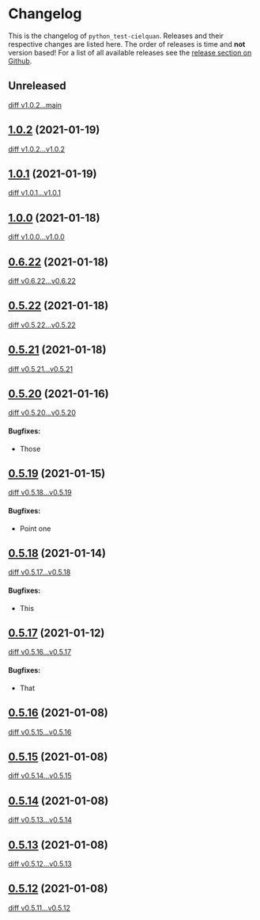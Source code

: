# Changelog

This is the changelog of `python_test-cielquan`. Releases and their respective
changes are listed here. The order of releases is time and **not** version based!
For a list of all available releases see the
[release section on Github](https://github.com/Cielquan/python_test-cielquan/releases).


<!-- Valid subcategories
#### BREAKING CHANGES
#### New features
#### Bugfixes
#### Documentation
#### Miscellaneous
-->


## Unreleased
[diff v1.0.2...main](https://github.com/Cielquan/python_test-cielquan/compare/v1.0.2...main)


## [1.0.2](https://github.com/Cielquan/python_test-cielquan/releases/v1.0.2) (2021-01-19)
[diff v1.0.2...v1.0.2](https://github.com/Cielquan/python_test-cielquan/compare/v1.0.2...v1.0.2)


## [1.0.1](https://github.com/Cielquan/python_test-cielquan/releases/v1.0.1) (2021-01-19)
[diff v1.0.1...v1.0.1](https://github.com/Cielquan/python_test-cielquan/compare/v1.0.1...v1.0.1)


## [1.0.0](https://github.com/Cielquan/python_test-cielquan/releases/v1.0.0) (2021-01-18)
[diff v1.0.0...v1.0.0](https://github.com/Cielquan/python_test-cielquan/compare/v1.0.0...v1.0.0)


## [0.6.22](https://github.com/Cielquan/python_test-cielquan/releases/v0.6.22) (2021-01-18)
[diff v0.6.22...v0.6.22](https://github.com/Cielquan/python_test-cielquan/compare/v0.6.22...v0.6.22)


## [0.5.22](https://github.com/Cielquan/python_test-cielquan/releases/v0.5.22) (2021-01-18)
[diff v0.5.22...v0.5.22](https://github.com/Cielquan/python_test-cielquan/compare/v0.5.22...v0.5.22)


## [0.5.21](https://github.com/Cielquan/python_test-cielquan/releases/v0.5.21) (2021-01-18)
[diff v0.5.21...v0.5.21](https://github.com/Cielquan/python_test-cielquan/compare/v0.5.21...v0.5.21)


## [0.5.20](https://github.com/Cielquan/python_test-cielquan/releases/v0.5.20) (2021-01-16)
[diff v0.5.20...v0.5.20](https://github.com/Cielquan/python_test-cielquan/compare/v0.5.20...v0.5.20)

#### Bugfixes:

- Those


## [0.5.19](https://github.com/Cielquan/python_test-cielquan/releases/v0.5.19) (2021-01-15)
[diff v0.5.18...v0.5.19](https://github.com/Cielquan/python_test-cielquan/compare/v0.5.19...v0.5.19)

#### Bugfixes:

- Point one


## [0.5.18](https://github.com/Cielquan/python_test-cielquan/releases/v0.5.18) (2021-01-14)
[diff v0.5.17...v0.5.18](https://github.com/Cielquan/python_test-cielquan/compare/v0.5.17...v0.5.18)

#### Bugfixes:

- This


## [0.5.17](https://github.com/Cielquan/python_test-cielquan/releases/v0.5.17) (2021-01-12)
[diff v0.5.16...v0.5.17](https://github.com/Cielquan/python_test-cielquan/compare/v0.5.16...v0.5.17)

#### Bugfixes:

- That


## [0.5.16](https://github.com/Cielquan/python_test-cielquan/releases/v0.5.16) (2021-01-08)
[diff v0.5.15...v0.5.16](https://github.com/Cielquan/python_test-cielquan/compare/v0.5.15...v0.5.16)


## [0.5.15](https://github.com/Cielquan/python_test-cielquan/releases/v0.5.15) (2021-01-08)
[diff v0.5.14...v0.5.15](https://github.com/Cielquan/python_test-cielquan/compare/v0.5.14...v0.5.15)


## [0.5.14](https://github.com/Cielquan/python_test-cielquan/releases/v0.5.14) (2021-01-08)
[diff v0.5.13...v0.5.14](https://github.com/Cielquan/python_test-cielquan/compare/v0.5.13...v0.5.14)


## [0.5.13](https://github.com/Cielquan/python_test-cielquan/releases/v0.5.13) (2021-01-08)
[diff v0.5.12...v0.5.13](https://github.com/Cielquan/python_test-cielquan/compare/v0.5.12...v0.5.13)


## [0.5.12](https://github.com/Cielquan/python_test-cielquan/releases/v0.5.12) (2021-01-08)
[diff v0.5.11...v0.5.12](https://github.com/Cielquan/python_test-cielquan/compare/v0.5.11...v0.5.12)
